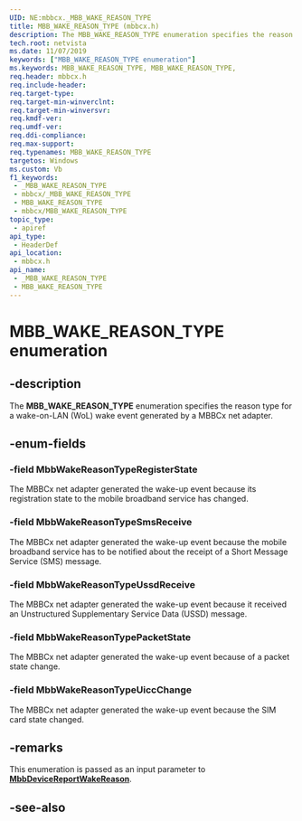```yaml
---
UID: NE:mbbcx._MBB_WAKE_REASON_TYPE
title: MBB_WAKE_REASON_TYPE (mbbcx.h)
description: The MBB_WAKE_REASON_TYPE enumeration specifies the reason type for a wake-on-LAN (WoL) wake event generated by a MBBCx adapter.
tech.root: netvista
ms.date: 11/07/2019
keywords: ["MBB_WAKE_REASON_TYPE enumeration"]
ms.keywords: MBB_WAKE_REASON_TYPE, MBB_WAKE_REASON_TYPE,
req.header: mbbcx.h
req.include-header: 
req.target-type: 
req.target-min-winverclnt: 
req.target-min-winversvr: 
req.kmdf-ver: 
req.umdf-ver: 
req.ddi-compliance: 
req.max-support: 
req.typenames: MBB_WAKE_REASON_TYPE
targetos: Windows
ms.custom: Vb
f1_keywords:
 - _MBB_WAKE_REASON_TYPE
 - mbbcx/_MBB_WAKE_REASON_TYPE
 - MBB_WAKE_REASON_TYPE
 - mbbcx/MBB_WAKE_REASON_TYPE
topic_type:
 - apiref
api_type:
 - HeaderDef
api_location:
 - mbbcx.h
api_name:
 - _MBB_WAKE_REASON_TYPE
 - MBB_WAKE_REASON_TYPE
---
```


# MBB_WAKE_REASON_TYPE enumeration


## -description

The **MBB_WAKE_REASON_TYPE** enumeration specifies the reason type for a wake-on-LAN (WoL) wake event generated by a MBBCx net adapter.

## -enum-fields

### -field MbbWakeReasonTypeRegisterState 

The MBBCx net adapter generated the wake-up event because its registration state to the mobile broadband service has changed.

### -field MbbWakeReasonTypeSmsReceive 

The MBBCx net adapter generated the wake-up event because the mobile broadband service has to be notified about the receipt of a Short Message Service (SMS) message.

### -field MbbWakeReasonTypeUssdReceive 

The MBBCx net adapter generated the wake-up event because it received an Unstructured Supplementary Service Data (USSD) message.

### -field MbbWakeReasonTypePacketState 

The MBBCx net adapter generated the wake-up event because of a packet state change.

### -field MbbWakeReasonTypeUiccChange 

The MBBCx net adapter generated the wake-up event because the SIM card state changed.

## -remarks

This enumeration is passed as an input parameter to [**MbbDeviceReportWakeReason**](../mbbcx/nf-mbbcx-mbbdevicereportwakereason.md).

## -see-also

